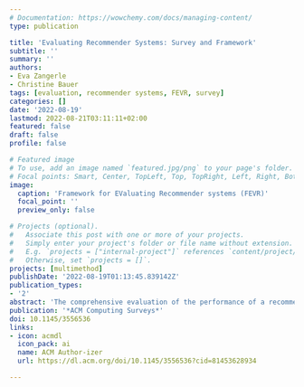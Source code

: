 ```yaml
---
# Documentation: https://wowchemy.com/docs/managing-content/
type: publication

title: 'Evaluating Recommender Systems: Survey and Framework'
subtitle: ''
summary: ''
authors:
- Eva Zangerle
- Christine Bauer
tags: [evaluation, recommender systems, FEVR, survey]
categories: []
date: '2022-08-19'
lastmod: 2022-08-21T03:11:11+02:00
featured: false
draft: false
profile: false

# Featured image
# To use, add an image named `featured.jpg/png` to your page's folder.
# Focal points: Smart, Center, TopLeft, Top, TopRight, Left, Right, BottomLeft, Bottom, BottomRight.
image:
  caption: 'Framework for EValuating Recommender systems (FEVR)'
  focal_point: ''
  preview_only: false

# Projects (optional).
#   Associate this post with one or more of your projects.
#   Simply enter your project's folder or file name without extension.
#   E.g. `projects = ["internal-project"]` references `content/project/deep-learning/index.md`.
#   Otherwise, set `projects = []`.
projects: [multimethod]
publishDate: '2022-08-19T01:13:45.839142Z'
publication_types:
- '2'
abstract: 'The comprehensive evaluation of the performance of a recommender system is a complex endeavor: many facets need to be considered in configuring an adequate and effective evaluation setting. Such facets include, for instance, defining the specific goals of the evaluation, choosing an evaluation method, underlying data, and suitable evaluation metrics. In this paper, we consolidate and systematically organize this dispersed knowledge on recommender systems evaluation. We introduce the “Framework for EValuating Recommender systems” (FEVR) that we derive from the discourse on recommender systems evaluation. In FEVR, we categorize the evaluation space of recommender systems evaluation. We postulate that the comprehensive evaluation of a recommender system frequently requires considering multiple facets and perspectives in the evaluation. The FEVR framework provides a structured foundation to adopt adequate evaluation configurations that encompass this required multi-facettedness and provides the basis to advance in the field. We outline and discuss the challenges of a comprehensive evaluation of recommender systems, and provide an outlook on what we need to embrace and do to move forward as a research community.'
publication: '*ACM Computing Surveys*'
doi: 10.1145/3556536
links: 
- icon: acmdl
  icon_pack: ai
  name: ACM Author-izer
  url: https://dl.acm.org/doi/10.1145/3556536?cid=81453628934

---
```

